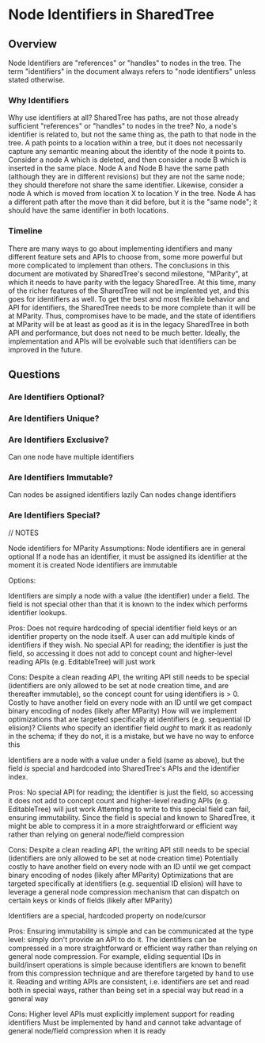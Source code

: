 # Node Identifiers in SharedTree

## Overview

Node Identifiers are "references" or "handles" to nodes in the tree. The term "identifiers" in the document always refers to "node identifiers" unless stated otherwise.

### Why Identifiers

Why use identifiers at all? SharedTree has paths, are not those already sufficient "references" or "handles" to nodes in the tree? No, a node's identifier is related to, but not the same thing as, the path to that node in the tree. A path points to a location within a tree, but it does not necessarily capture any semantic meaning about the identity of the node it points to. Consider a node A which is deleted, and then consider a node B which is inserted in the same place. Node A and Node B have the same path (although they are in different revisions) but they are not the same node; they should therefore not share the same identifier. Likewise, consider a node A which is moved from location X to location Y in the tree. Node A has a different path after the move than it did before, but it is the "same node"; it should have the same identifier in both locations.

### Timeline

There are many ways to go about implementing identifiers and many different feature sets and APIs to choose from, some more powerful but more complicated to implement than others. The conclusions in this document are motivated by SharedTree's second milestone, "MParity", at which it needs to have parity with the legacy SharedTree. At this time, many of the richer features of the SharedTree will not be implented yet, and this goes for identifiers as well. To get the best and most flexible behavior and API for identifiers, the SharedTree needs to be more complete than it will be at MParity. Thus, compromises have to be made, and the state of identifiers at MParity will be at least as good as it is in the legacy SharedTree in both API and performance, but does not need to be much better. Ideally, the implementation and APIs will be evolvable such that identifiers can be improved in the future.

## Questions

### Are Identifiers Optional?

### Are Identifiers Unique?

### Are Identifiers Exclusive?

Can one node have multiple identifiers

### Are Identifiers Immutable?

Can nodes be assigned identifiers lazily
Can nodes change identifiers

### Are Identifiers Special?




















// NOTES

Node identifiers for MParity
Assumptions:
Node identifiers are in general optional
If a node has an identifier, it must be assigned its identifier at the moment it is created
Node identifiers are immutable

Options:

Identifiers are simply a node with a value (the identifier) under a field. The field is not special other than that it is known to the index which performs identifier lookups.

Pros:
Does not require hardcoding of special identifier field keys or an identifier property on the node itself.
A user can add multiple kinds of identifiers if they wish.
No special API for reading; the identifier is just the field, so accessing it does not add to concept count and higher-level reading APIs (e.g. EditableTree) will just work

Cons:
Despite a clean reading API, the writing API still needs to be special (identifiers are only allowed to be set at node creation time, and are thereafter immutable), so the concept count for using identifiers is > 0.
Costly to have another field on every node with an ID until we get compact binary encoding of nodes (likely after MParity)
How will we implement optimizations that are targeted specifically at identifiers (e.g. sequential ID elision)?
Clients who specify an identifier field _ought_ to mark it as readonly in the schema; if they do not, it is a mistake, but we have no way to enforce this

Identifiers are a node with a value under a field (same as above), but the field _is_ special and hardcoded into SharedTree's APIs and the identifier index.

Pros:
No special API for reading; the identifier is just the field, so accessing it does not add to concept count and higher-level reading APIs (e.g. EditableTree) will just work
Attempting to write to this special field can fail, ensuring immutability.
Since the field is special and known to SharedTree, it might be able to compress it in a more straightforward or efficient way rather than relying on general node/field compression

Cons:
Despite a clean reading API, the writing API still needs to be special (identifiers are only allowed to be set at node creation time)
Potentially costly to have another field on every node with an ID until we get compact binary encoding of nodes (likely after MParity)
Optimizations that are targeted specifically at identifiers (e.g. sequential ID elision) will have to leverage a general node compression mechanism that can dispatch on certain keys or kinds of fields (likely after MParity)

Identifiers are a special, hardcoded property on node/cursor

Pros:
Ensuring immutability is simple and can be communicated at the type level: simply don't provide an API to do it.
The identifiers can be compressed in a more straightforward or efficient way rather than relying on general node compression. For example, eliding sequential IDs in build/insert operations is simple because identifiers are known to benefit from this compression technique and are therefore targeted by hand to use it.
Reading and writing APIs are consistent, i.e. identifiers are set and read both in special ways, rather than being set in a special way but read in a general way

Cons:
Higher level APIs must explicitly implement support for reading identifiers
Must be implemented by hand and cannot take advantage of general node/field compression when it is ready
